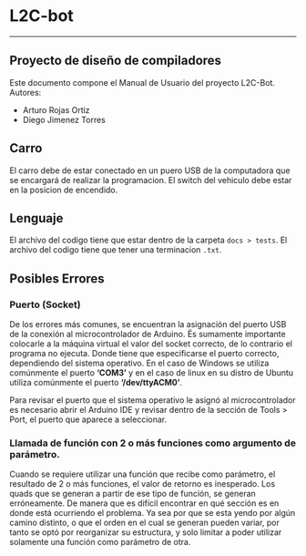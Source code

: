 # L2C-bot
---
## Proyecto de diseño de compiladores
Este documento compone el Manual de Usuario del proyecto L2C-Bot.
Autores:
  * Arturo Rojas Ortiz
  * Diego Jimenez Torres 

## Carro
El carro debe de estar conectado en un puero USB de la computadora que se encargará de realizar la programacion.
El switch del vehiculo debe estar en la posicion de encendido.

## Lenguaje
El archivo del codigo tiene que estar dentro de la carpeta `docs > tests`.
El archivo del codigo tiene que tener una terminacion `.txt`.

## Posibles Errores 
### Puerto (Socket)
De los errores más comunes, se encuentran la asignación del puerto USB de la conexión al microcontrolador de Arduino. Ës sumamente importante colocarle a la máquina virtual el valor del socket correcto, de lo contrario el programa no ejecuta. Donde tiene que especificarse el puerto correcto, dependiendo del sistema operativo. En el caso de Windows se utiliza comúnmente el puerto **‘COM3’** y en el caso de linux en su distro de Ubuntu utiliza comúnmente el puerto **‘/dev/ttyACM0’**. 

Para revisar el puerto que el sistema operativo le asignó al microcontrolador es necesario abrir el Arduino IDE y revisar dentro de la sección de Tools > Port, el puerto que aparece a seleccionar.

### Llamada de función con 2 o más funciones como argumento de parámetro.
Cuando se requiere utilizar una función que recibe como parámetro, el resultado de 2 o más funciones, el valor de retorno es inesperado. Los quads que se generan a partir de ese tipo de función, se generan erróneamente. De manera que es difícil encontrar en qué sección es en donde está ocurriendo el problema. Ya sea por que se esta yendo por algún camino distinto, o que el orden en el cual se generan pueden variar, por tanto se optó por reorganizar su estructura, y solo limitar a poder utilizar solamente una función como parámetro de otra.
